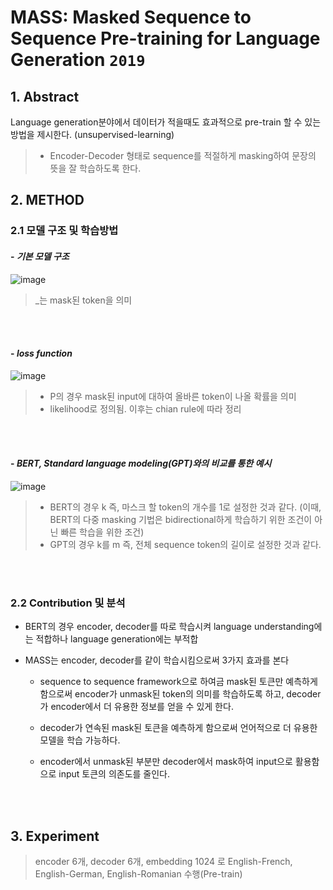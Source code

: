 # MASS: Masked Sequence to Sequence Pre-training for Language Generation `2019`


## 1. Abstract
Language generation분야에서 데이터가 적을때도 효과적으로 pre-train 할 수 있는 방법을 제시한다. (unsupervised-learning)
> - Encoder-Decoder 형태로 sequence를 적절하게 masking하여 문장의 뜻을 잘 학습하도록 한다.

## 2. METHOD
  ### 2.1 모델 구조 및 학습방법
   #### - ***기본 모델 구조***

   ![image](https://user-images.githubusercontent.com/41942097/118096856-e173c500-b40c-11eb-9fbb-4648fd7d0f2d.png)
   > _는 mask된 token을 의미

<br>
<br>

   #### - ***loss function***

   ![image](https://user-images.githubusercontent.com/41942097/118097094-2d266e80-b40d-11eb-9c4a-fabd9f449938.png)
   > - P의 경우 mask된 input에 대하여 올바른 token이 나올 확률을 의미
   > - likelihood로 정의됨. 이후는 chian rule에 따라 정리

<br>
<br>

   #### - ***BERT, Standard language modeling(GPT)와의 비교를 통한 예시***

   ![image](https://user-images.githubusercontent.com/41942097/118098335-bab68e00-b40e-11eb-99a7-020d041a93d4.png)
   > - BERT의 경우 k 즉, 마스크 할 token의 개수를 1로 설정한 것과 같다. (이때, BERT의 다중 masking 기법은 bidirectional하게 학습하기 위한 조건이 아닌 빠른 학습을 위한 조건)
   > - GPT의 경우 k를 m 즉, 전체 sequence token의 길이로 설정한 것과 같다.

<br>
<br>

  ### 2.2 Contribution 및 분석

  - BERT의 경우 encoder, decoder를 따로 학습시켜 language understanding에는 적합하나 language generation에는 부적합  

  - MASS는 encoder, decoder를 같이 학습시킴으로써 3가지 효과를 본다
     * sequence to sequence framework으로 하여금 mask된 토큰만 예측하게 함으로써 encoder가 unmask된 token의 의미를 학습하도록 하고, decoder가 encoder에서 더 유용한 정보를 얻을 수 있게 한다.
    
     * decoder가 연속된 mask된 토큰을 예측하게 함으로써 언어적으로 더 유용한 모델을 학습 가능하다.
   
     * encoder에서 unmask된 부분만 decoder에서 mask하여 input으로 활용함으로 input 토큰의 의존도를 줄인다.

<br>
<br>

## 3. Experiment
 > encoder 6개, decoder 6개, embedding 1024 로 English-French, English-German, English-Romanian 수행(Pre-train)

